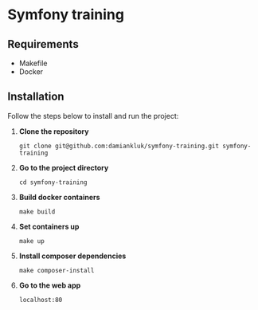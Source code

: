 # Symfony training

## Requirements
- Makefile
- Docker
## Installation

Follow the steps below to install and run the project:

1. **Clone the repository**
    ```
    git clone git@github.com:damiankluk/symfony-training.git symfony-training
    ```
   
2. **Go to the project directory**
    ```
    cd symfony-training
    ```
   
3. **Build docker containers**
    ```
    make build
    ```
   
4. **Set containers up**
    ```
    make up
    ```
5. **Install composer dependencies**
    ```
    make composer-install
    ```
5. **Go to the web app**
    ```
    localhost:80
    ```